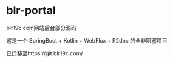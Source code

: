 # blr-portal
blr19c.com网站后台部分源码

这是一个 SpringBoot + Kotlin + WebFlux + R2dbc 的全非阻塞项目

已迁移至https://git.blr19c.com/
